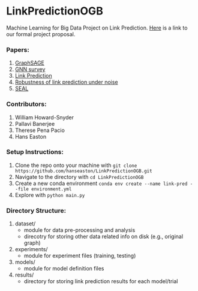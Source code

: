 # LinkPredictionOGB
Machine Learning for Big Data Project on Link Prediction. [Here](project_proposal.pdf) is a link to our formal project proposal.


### Papers:
1. [GraphSAGE](https://arxiv.org/pdf/1706.02216.pdf)
2. [GNN survey](https://arxiv.org/pdf/1901.00596.pdf)
3. [Link Prediction](http://www.eecs.harvard.edu/~michaelm/CS222/linkpred.pdf)
4. [Robustness of link prediction under noise](https://www.nature.com/articles/srep18881)
5. [SEAL](https://proceedings.neurips.cc/paper/2018/file/53f0d7c537d99b3824f0f99d62ea2428-Paper.pdf)

### Contributors:
1. William Howard-Snyder
2. Pallavi Banerjee
3. Therese Pena Pacio
4. Hans Easton

### Setup Instructions:
1. Clone the repo onto your machine with `git clone https://github.com/hanseaston/LinkPredictionOGB.git`
2. Navigate to the directory with `cd LinkPredictionOGB`
3. Create a new conda environment `conda env create --name link-pred --file environment.yml`
4. Explore with `python main.py`


### Directory Structure:
1. dataset/
    - module for data pre-processing and analysis
    - direcotry for storing other data related info on disk (e.g., original graph)
2. experiments/
    - module for experiment files (training, testing)
3. models/
    - module for model definition files
4. results/
    - directory for storing link prediction results for each model/trial
